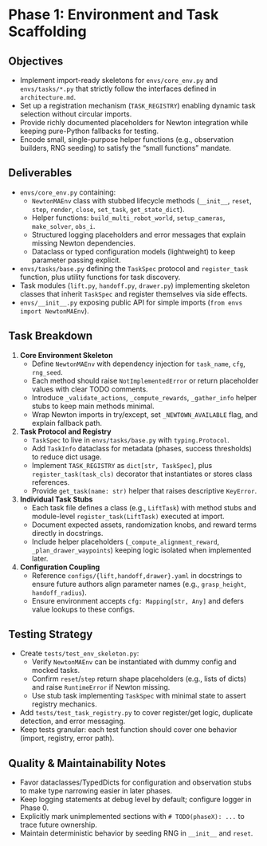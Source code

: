 # Phase 1: Environment and Task Scaffolding

## Objectives
- Implement import-ready skeletons for `envs/core_env.py` and `envs/tasks/*.py` that strictly follow the interfaces defined in `architecture.md`.
- Set up a registration mechanism (`TASK_REGISTRY`) enabling dynamic task selection without circular imports.
- Provide richly documented placeholders for Newton integration while keeping pure-Python fallbacks for testing.
- Encode small, single-purpose helper functions (e.g., observation builders, RNG seeding) to satisfy the “small functions” mandate.

## Deliverables
- `envs/core_env.py` containing:
  - `NewtonMAEnv` class with stubbed lifecycle methods (`__init__`, `reset`, `step`, `render`, `close`, `set_task`, `get_state_dict`).
  - Helper functions: `build_multi_robot_world`, `setup_cameras`, `make_solver`, `obs_i`.
  - Structured logging placeholders and error messages that explain missing Newton dependencies.
  - Dataclass or typed configuration models (lightweight) to keep parameter passing explicit.
- `envs/tasks/base.py` defining the `TaskSpec` protocol and `register_task` function, plus utility functions for task discovery.
- Task modules (`lift.py`, `handoff.py`, `drawer.py`) implementing skeleton classes that inherit `TaskSpec` and register themselves via side effects.
- `envs/__init__.py` exposing public API for simple imports (`from envs import NewtonMAEnv`).

## Task Breakdown
1. **Core Environment Skeleton**
   - Define `NewtonMAEnv` with dependency injection for `task_name`, `cfg`, `rng_seed`.
   - Each method should raise `NotImplementedError` or return placeholder values with clear TODO comments.
   - Introduce `_validate_actions`, `_compute_rewards`, `_gather_info` helper stubs to keep main methods minimal.
   - Wrap Newton imports in try/except, set `_NEWTOWN_AVAILABLE` flag, and explain fallback path.
2. **Task Protocol and Registry**
   - `TaskSpec` to live in `envs/tasks/base.py` with `typing.Protocol`.
   - Add `TaskInfo` dataclass for metadata (phases, success thresholds) to reduce dict usage.
   - Implement `TASK_REGISTRY` as `dict[str, TaskSpec]`, plus `register_task(task_cls)` decorator that instantiates or stores class references.
   - Provide `get_task(name: str)` helper that raises descriptive `KeyError`.
3. **Individual Task Stubs**
   - Each task file defines a class (e.g., `LiftTask`) with method stubs and module-level `register_task(LiftTask)` executed at import.
   - Document expected assets, randomization knobs, and reward terms directly in docstrings.
   - Include helper placeholders (`_compute_alignment_reward`, `_plan_drawer_waypoints`) keeping logic isolated when implemented later.
4. **Configuration Coupling**
   - Reference `configs/{lift,handoff,drawer}.yaml` in docstrings to ensure future authors align parameter names (e.g., `grasp_height`, `handoff_radius`).
   - Ensure environment accepts `cfg: Mapping[str, Any]` and defers value lookups to these configs.

## Testing Strategy
- Create `tests/test_env_skeleton.py`:
  - Verify `NewtonMAEnv` can be instantiated with dummy config and mocked tasks.
  - Confirm `reset`/`step` return shape placeholders (e.g., lists of dicts) and raise `RuntimeError` if Newton missing.
  - Use stub task implementing `TaskSpec` with minimal state to assert registry mechanics.
- Add `tests/test_task_registry.py` to cover register/get logic, duplicate detection, and error messaging.
- Keep tests granular: each test function should cover one behavior (import, registry, error path).

## Quality & Maintainability Notes
- Favor dataclasses/TypedDicts for configuration and observation stubs to make type narrowing easier in later phases.
- Keep logging statements at debug level by default; configure logger in Phase 0.
- Explicitly mark unimplemented sections with `# TODO(phaseX): ...` to trace future ownership.
- Maintain deterministic behavior by seeding RNG in `__init__` and `reset`.
